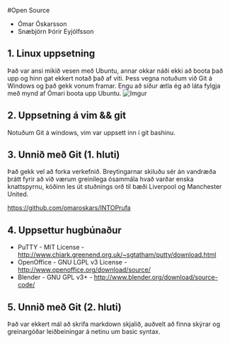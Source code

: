 #Open Source

* Ómar Óskarsson
* Snæbjörn Þórir Eyjólfsson

## 1. Linux uppsetning

Það var ansi mikið vesen með Ubuntu, annar okkar náði ekki að boota það upp og hinn gat ekkert notað það af viti. Þess
vegna notuðum við Git á Windows og það gekk vonum framar. Engu að síður ætla ég að láta fylgja með mynd af Ómari boota upp Ubuntu.
![Imgur](http://i.imgur.com/WxV8J1u.jpg?1)

## 2. Uppsetning á vim && git

Notuðum Git á windows, vim var uppsett inn í git bashinu.

## 3. Unnið með Git (1. hluti)

Það gekk vel að forka verkefnið. Breytingarnar skiluðu sér án vandræða þrátt fyrir að við værum greinilega
ósammála hvað varðar enska knattspyrnu, kóðinn les út stuðnings orð til bæði Liverpool og Manchester United.

https://github.com/omaroskars/INTOPrufa

## 4. Uppsettur hugbúnaður

* PuTTY - MIT License - http://www.chiark.greenend.org.uk/~sgtatham/putty/download.html
* OpenOffice - GNU LGPL v3 License - http://www.openoffice.org/download/source/
* Blender - GNU GPL v3+ - http://www.blender.org/download/source-code/

## 5. Unnið með Git (2. hluti)

Það var ekkert mál að skrifa markdown skjalið, auðvelt að finna skýrar og greinargóðar leiðbeiningar á netinu um basic
syntax.

